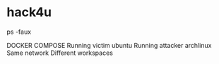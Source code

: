 # hack4u

ps -faux







DOCKER COMPOSE
Running victim ubuntu
Running attacker archlinux
Same network
Different workspaces
